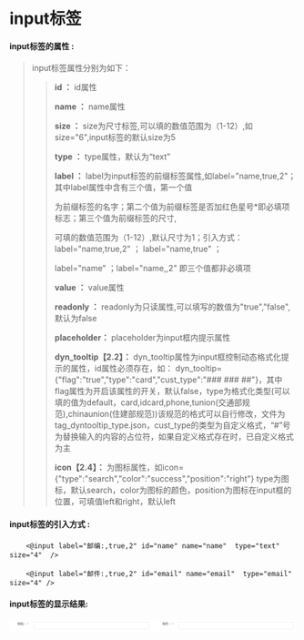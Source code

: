 # input**标签**

#### input**标签的属性 :**

> input标签属性分别为如下：
>
> > **id ：** id属性
> >
> > **name ：** name属性
> >
> > **size ：** size为尺寸标签,可以填的数值范围为（1-12）,如size="6",input标签的默认size为5
> >
> > **type ：** type属性，默认为“text”
> >
> > **label ：** label为input标签的前缀标签属性,如label="name,true,2"；其中label属性中含有三个值，第一个值
> >
> > 为前缀标签的名字；第二个值为前缀标签是否加红色星号\*即必填项标志；第三个值为前缀标签的尺寸,
> >
> > 可填的数值范围为（1-12）,默认尺寸为1；引入方式：label="name,true,2" ； label="name,true" ；
> >
> > label="name" ；label="name,,2" 即三个值都非必填项
> >
> > **value  ：** value属性
> >
> > **readonly ：** readonly为只读属性,可以填写的数值为"true","false",默认为false
> >
> > **placeholder：** placeholder为input框内提示属性
> >
> > **dyn_tooltip【2.2】：** dyn_tooltip属性为input框控制动态格式化提示的属性，id属性必须存在，如：
dyn_tooltip={"flag":"true","type":"card","cust_type":"### ### ##"}，其中flag属性为开启该属性的开关，默认false，type为格式化类型(可以填的值为default，card,idcard,phone,tunion(交通部规范),chinaunion(住建部规范))该规范的格式可以自行修改，文件为tag_dyntooltip_type.json，cust_type的类型为自定义格式，“#”号为替换输入的内容的占位符，如果自定义格式存在时，已自定义格式为主
> >
> > **icon【2.4】：** 为图标属性，如icon={"type":"search","color":"success","position":"right"}
> > type为图标，默认search，color为图标的颜色，position为图标在input框的位置，可填值left和right，默认left








#### input标签的引入方式 :

```
    <@input label="邮编:,true,2" id="name" name="name"  type="text" size="4"  />

    <@input label="邮件:,true,2" id="email" name="email"  type="email" size="4" />
```

#### input标签的显示结果:

![](/assets/input.png)

